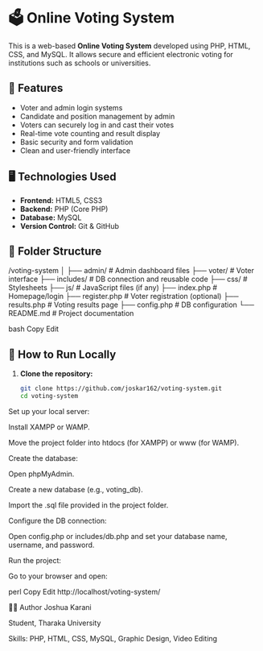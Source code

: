 # 🗳️ Online Voting System

This is a web-based **Online Voting System** developed using PHP, HTML, CSS, and MySQL. It allows secure and efficient electronic voting for institutions such as schools or universities.

## 🔧 Features

- Voter and admin login systems
- Candidate and position management by admin
- Voters can securely log in and cast their votes
- Real-time vote counting and result display
- Basic security and form validation
- Clean and user-friendly interface

## 🖥️ Technologies Used

- **Frontend:** HTML5, CSS3
- **Backend:** PHP (Core PHP)
- **Database:** MySQL
- **Version Control:** Git & GitHub

## 📁 Folder Structure

/voting-system
│
├── admin/ # Admin dashboard files
├── voter/ # Voter interface
├── includes/ # DB connection and reusable code
├── css/ # Stylesheets
├── js/ # JavaScript files (if any)
├── index.php # Homepage/login
├── register.php # Voter registration (optional)
├── results.php # Voting results page
├── config.php # DB configuration
└── README.md # Project documentation

bash
Copy
Edit

## 🚀 How to Run Locally

1. **Clone the repository:**
   ```bash
   git clone https://github.com/joskar162/voting-system.git
   cd voting-system
Set up your local server:

Install XAMPP or WAMP.

Move the project folder into htdocs (for XAMPP) or www (for WAMP).

Create the database:

Open phpMyAdmin.

Create a new database (e.g., voting_db).

Import the .sql file provided in the project folder.

Configure the DB connection:

Open config.php or includes/db.php and set your database name, username, and password.

Run the project:

Go to your browser and open:

perl
Copy
Edit
http://localhost/voting-system/

🙋‍♂️ Author
Joshua Karani

Student, Tharaka University

Skills: PHP, HTML, CSS, MySQL, Graphic Design, Video Editing